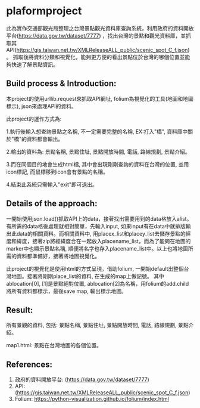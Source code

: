 # plaformproject
此為實作交通部觀光局整理之台灣景點觀光資料庫查詢系統，利用政府的資料開放平台(https://data.gov.tw/dataset/7777)
，找出台灣的景點和觀光資料庫，並抓取其API(https://gis.taiwan.net.tw/XMLReleaseALL_public/scenic_spot_C_f.json)。
抓取後將資料分類和視覺化，能夠更方便的看出景點位於台灣的哪個位置並能夠快速了解景點資訊。

Build process & Introduction:  
-
本project的使用urllib.request來抓取API網址, folium為視覺化的工具(地圖和地圖標示), json來處理API的資料。

此project的運作方式為: 

1.執行後輸入想查詢景點之名稱, 不一定需要完整的名稱, EX:打入"橋", 資料庫中關於"橋"的資料都會輸出。 

2.輸出的資料為: 景點名稱, 景點住址, 景點開放時間, 電話, 路線規劃, 景點介紹。 

3.而在同個目的地會生成html檔, 其中會出現剛剛查詢的資料在台灣的位置, 並用icon標記, 而鼠標移到icon會有景點的名稱。 

4.結束此系統只需輸入"exit"即可退出。

Details of the approach:
-
一開始使用json.load()抓取API上的data，接著找出需要用到的data格放入alist。有所需的data格後處理就相對簡單，先輸入input, 如果input有在data中就排版輸出此data的相關資料。而相關資料中, 用placex_list和placey_list去儲存景點的經度和緯度，接著zip將經緯度合在一起放入placename_list，而為了能夠在地圖的marker中也顯示景點名稱, 順便將名字也存入placename_list中。以上也將地圖所需的資料都準備好，接著將地圖視覺化。

此project的視覺化是使用html的方式呈現，借助folium, 一開始default出整個台灣地圖。接著將剛剛place_list的資料, 在生成的map上做記號。 其中ablocation[0], [1]是景點絕對位置, ablocation[2]為名稱，用folium的add.child將所有資料都標示，最後save map, 輸出標示地圖。

Result:
-
所有景觀的資料, 包括: 景點名稱, 景點住址, 景點開放時間, 電話, 路線規劃, 景點介紹。

map1.html: 景點在台灣地圖的各個位置。


References:
-
1. 政府的資料開放平台: (https://data.gov.tw/dataset/7777)
2. API: (https://gis.taiwan.net.tw/XMLReleaseALL_public/scenic_spot_C_f.json)
3. Folium: https://python-visualization.github.io/folium/index.html
